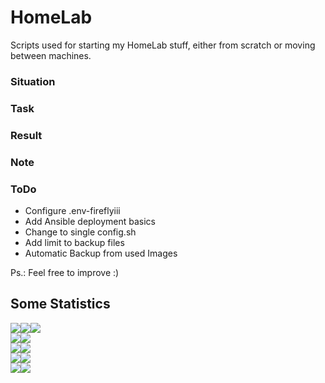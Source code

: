 # HomeLab
Scripts used for starting my HomeLab stuff, either from scratch or moving between machines.
### Situation


### Task


### Result


### Note

### ToDo
- Configure .env-fireflyiii
- Add Ansible deployment basics
- Change to single config.sh
- Add limit to backup files
- Automatic Backup from used Images



Ps.: Feel free to improve :)


## Some Statistics
<img src="https://img.shields.io/github/license/zebrajr/homelab?logo=github"><img src="https://img.shields.io/github/forks/zebrajr/homelab?logo=github"><img src="https://img.shields.io/github/stars/zebrajr/homelab?logo=github">
<br>
<img src="https://img.shields.io/github/last-commit/zebrajr/homelab?logo=gitfs"><img src="https://img.shields.io/maintenance/yes/2021">
<br>
<img src="https://img.shields.io/github/repo-size/zebrajr/homelab?logo=files"><img src="https://img.shields.io/tokei/lines/github/zebrajr/homelab?logo=files">
<br>
<img src="https://img.shields.io/github/issues-raw/zebrajr/homelab?logo=gitbook"><img src="https://img.shields.io/github/issues-closed-raw/zebrajr/homelab?logo=gitbook">
<br>
<img src="https://img.shields.io/github/issues-pr-raw/zebrajr/homelab?logo=git"><img src="https://img.shields.io/github/issues-pr-closed-raw/zebrajr/homelab?logo=git">
